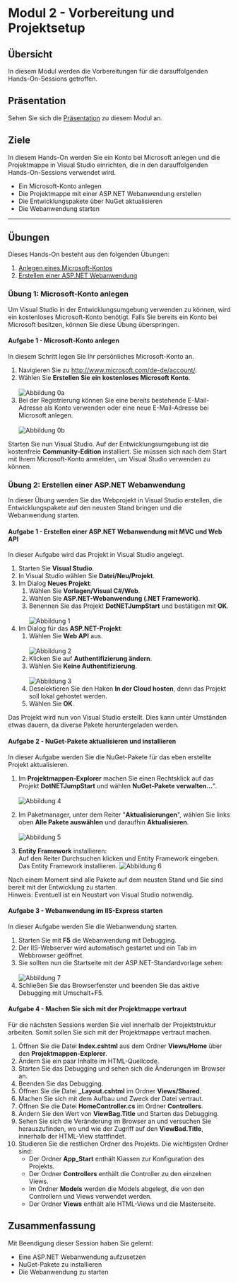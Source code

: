 # Modul 2 - Vorbereitung und Projektsetup

## Übersicht

In diesem Modul werden die Vorbereitungen für die darauffolgenden Hands-On-Sessions getroffen.

## Präsentation

Sehen Sie sich die [Präsentation](Vorbereitung%20und%20Projektsetup.pptx) zu diesem Modul an.

## Ziele

In diesem Hands-On werden Sie ein Konto bei Microsoft anlegen und die Projektmappe in Visual Studio einrichten, die in den darauffolgenden Hands-On-Sessions verwendet wird.

- Ein Microsoft-Konto anlegen
- Die Projektmappe mit einer ASP.NET Webanwendung erstellen
- Die Entwicklungspakete über NuGet aktualisieren
- Die Webanwendung starten

---

## Übungen
Dieses Hands-On besteht aus den folgenden Übungen:<br/>
1. <a href="#Exercise1">Anlegen eines Microsoft-Kontos</a><br/>
2. <a href="#Exercise2">Erstellen einer ASP.NET Webanwendung</a>

<a name="Exercise1"></a>
### Übung 1: Microsoft-Konto anlegen
Um Visual Studio in der Entwicklungsumgebung verwenden zu können, wird ein kostenloses Microsoft-Konto benötigt. Falls Sie bereits ein Konto bei Microsoft besitzen, können Sie diese Übung überspringen.

#### Aufgabe 1 - Microsoft-Konto anlegen
In diesem Schritt legen Sie Ihr persönliches Microsoft-Konto an.

1. Navigieren Sie zu <a href="http://www.microsoft.com/de-de/account/" target="_blank">http://www.microsoft.com/de-de/account/</a>.
2. Wählen Sie **Erstellen Sie ein kostenloses Microsoft Konto**.<br/><br/>
   ![](_images/account-1.png?raw=true "Abbildung 0a")
3. Bei der Registrierung können Sie eine bereits bestehende E-Mail-Adresse als Konto verwenden oder eine neue E-Mail-Adresse bei Microsoft anlegen.<br/><br/>
   ![](_images/account-2.png?raw=true "Abbildung 0b")

Starten Sie nun Visual Studio. Auf der Entwicklungsumgebung ist die kostenfreie **Community-Edition** installiert. Sie müssen sich nach dem Start mit Ihrem Microsoft-Konto anmelden, um Visual Studio verwenden zu können.

<a name="Exercise2"></a>
### Übung 2: Erstellen einer ASP.NET Webanwendung

In dieser Übung werden Sie das Webprojekt in Visual Studio erstellen, die Entwicklungspakete auf den neusten Stand bringen und die Webanwendung starten.

#### Aufgabe 1 - Erstellen einer ASP.NET Webanwendung mit MVC und Web API
In dieser Aufgabe wird das Projekt in Visual Studio angelegt.

1. Starten Sie **Visual Studio**.
2. In Visual Studio wählen Sie **Datei/Neu/Projekt**.
3. Im Dialog **Neues Projekt**:
   1. Wählen Sie **Vorlagen/Visual C#/Web**.
   2. Wählen Sie **ASP.NET-Webanwendung (.NET Framework)**.
   3. Benennen Sie das Projekt **DotNETJumpStart** und bestätigen mit **OK**.<br/><br/>
   ![](_images/new-web-project.png?raw=true "Abbildung 1")
4. Im Dialog für das **ASP.NET-Projekt**:
   1. Wählen Sie **Web API** aus.<br/><br/>
   ![](_images/web-project-types.png?raw=true "Abbildung 2")
   2. Klicken Sie auf **Authentifizierung ändern**.
   3. Wählen Sie **Keine Authentifizierung**.<br/><br/>
   ![](_images/web-project-auth.png?raw=true "Abbildung 3")
   4. Deselektieren Sie den Haken **In der Cloud hosten**, denn das Projekt soll lokal gehostet werden.
   5. Wählen Sie **OK**.

Das Projekt wird nun von Visual Studio erstellt. Dies kann unter Umständen etwas dauern, da diverse Pakete heruntergeladen werden.

#### Aufgabe 2 - NuGet-Pakete aktualisieren und installieren
In dieser Aufgabe werden Sie die NuGet-Pakete für das eben erstellte Projekt aktualisieren. 

1. Im **Projektmappen-Explorer** machen Sie einen Rechtsklick auf das Projekt **DotNETJumpStart** und wählen **NuGet-Pakete verwalten...**".<br/><br/>
   ![](_images/manage-nuget-packages.png?raw=true "Abbildung 4")
2. Im Paketmanager, unter dem Reiter "**Aktualisierungen**", wählen Sie links oben **Alle Pakete auswählen** und daraufhin **Aktualisieren**.<br/><br/>
   ![](_images/update-nuget-packages.png?raw=true "Abbildung 5")
   
3. **Entity Framework** installieren:   
   Auf den Reiter Durchsuchen klicken und Entity Framework eingeben. Das Entity Framework installieren.
   ![](_images/install-entity-framework.png?raw=true "Abbildung 6")

Nach einem Moment sind alle Pakete auf dem neusten Stand und Sie sind bereit mit der Entwicklung zu starten.  
Hinweis: Eventuell ist ein Neustart von Visual Studio notwendig.



#### Aufgabe 3 - Webanwendung im IIS-Express starten
In dieser Aufgabe werden Sie die Webanwendung starten.

1. Starten Sie mit **F5** die Webanwendung mit Debugging.
2. Der IIS-Webserver wird automatisch gestartet und ein Tab im Webbrowser geöffnet.
3. Sie sollten nun die Startseite mit der ASP.NET-Standardvorlage sehen:<br/><br/>
    ![](_images/asp.net-projekt.png?raw=true "Abbildung 7")
4. Schließen Sie das Browserfenster und beenden Sie das aktive Debugging mit Umschalt+F5.

#### Aufgabe 4 - Machen Sie sich mit der Projektmappe vertraut
Für die nächsten Sessions werden Sie viel innerhalb der Projektstruktur arbeiten. Somit sollen Sie sich mit der Projektmappe vertraut machen.

1. Öffnen Sie die Datei **Index.cshtml** aus dem Ordner **Views/Home** über den **Projektmappen-Explorer**.
2. Ändern Sie ein paar Inhalte im HTML-Quellcode.
3. Starten Sie das Debugging und sehen sich die Änderungen im Browser an.
4. Beenden Sie das Debugging.
5. Öffnen Sie die Datei **_Layout.cshtml** im Ordner **Views/Shared**.
6. Machen Sie sich mit dem Aufbau und Zweck der Datei vertraut.
7. Öffnen Sie die Datei **HomeController.cs** im Ordner **Controllers**.
8. Ändern Sie den Wert von **ViewBag.Title** und Starten das Debugging.
9. Sehen Sie sich die Veränderung im Browser an und versuchen Sie herauszufinden, wo und wie der Zugriff auf den **ViewBad.Title**, innerhalb der HTML-View stattfindet.
10. Studieren Sie die restlichen Ordner des Projekts. Die wichtigsten Ordner sind:
	- Der Ordner **App_Start** enthält  Klassen zur Konfiguration des Projekts.
	- Der Ordner **Controllers** enthält die Controller zu den einzelnen Views.
	- Im Ordner **Models** werden die Models abgelegt, die von den Controllern und Views verwendet werden.
	- Der Ordner **Views** enthält alle HTML-Views und die Masterseite.

## Zusammenfassung

Mit Beendigung dieser Session haben Sie gelernt:  
- Eine ASP.NET Webanwendung aufzusetzen  
- NuGet-Pakete zu installieren  
- Die Webanwendung zu starten
